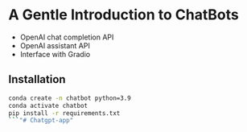 # A Gentle Introduction to ChatBots

* OpenAI chat completion API
* OpenAI assistant API
* Interface with Gradio

## Installation

```bash	
conda create -n chatbot python=3.9
conda activate chatbot
pip install -r requirements.txt
```"# Chatgpt-app" 
